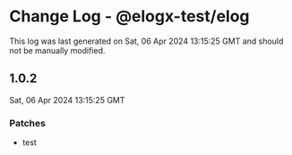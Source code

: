 # Change Log - @elogx-test/elog

This log was last generated on Sat, 06 Apr 2024 13:15:25 GMT and should not be manually modified.

## 1.0.2
Sat, 06 Apr 2024 13:15:25 GMT

### Patches

- test

